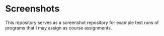 # Screenshots

This repository serves as a screenshot repository for example test runs 
of programs that I may assign as course assignments.

